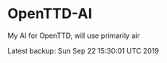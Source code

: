 # OpenTTD-AI
My AI for OpenTTD, will use primarily air

Latest backup: Sun Sep 22 15:30:01 UTC 2019
